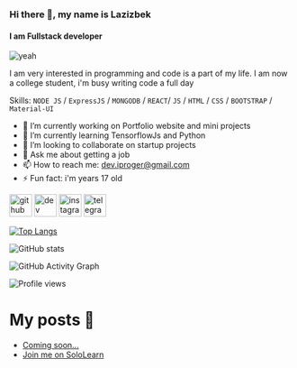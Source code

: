 ### Hi there 👋, my name is Lazizbek
#### I am Fullstack developer
![yeah](https://res.cloudinary.com/practicaldev/image/fetch/s--XEMs12_E--/c_imagga_scale,f_auto,fl_progressive,h_420,q_auto,w_1000/https://dev-to-uploads.s3.amazonaws.com/uploads/articles/gc1pwglkma2342ov0e8k.jpg)


I am very interested in programming and code is a part of my life. I am now a college student, i'm busy writing code a full day


Skills: ``NODE JS`` / ``ExpressJS`` / ``MONGODB`` / ``REACT``/ ``JS`` / ``HTML`` / ``CSS`` / ``BOOTSTRAP`` / ``Material-UI``

- 🔭 I’m currently working on Portfolio website and mini projects 
- 🌱 I’m currently learning TensorflowJs and Python 
- 👯 I’m looking to collaborate on startup projects 
- 💬 Ask me about getting a job 
- 📫 How to reach me: dev.iproger@gmail.com 
- ⚡ Fun fact: i'm years 17 old 


[<img src='https://cdn.jsdelivr.net/npm/simple-icons@3.0.1/icons/github.svg' alt='github' height='40'>](https://github.com/LazizbekDev)  [<img src='https://cdn.jsdelivr.net/npm/simple-icons@3.0.1/icons/dev-dot-to.svg' alt='dev' height='40'>](https://dev.to/lazizbekdev)  [<img src='https://cdn.jsdelivr.net/npm/simple-icons@3.0.1/icons/instagram.svg' alt='instagram' height='40'>](https://www.instagram.com/mern.me/)  [<img src='https://cdn.jsdelivr.net/npm/simple-icons@3.0.1/icons/telegram.svg' alt='telegram' height='40'>](https://t.me/mernme)  

[![Top Langs](https://github-readme-stats.vercel.app/api/top-langs/?username=LazizbekDev)](https://github.com/anuraghazra/github-readme-stats)

![GitHub stats](https://github-readme-stats.vercel.app/api?username=LazizbekDev&show_icons=true&count_private=true)  

![GitHub Activity Graph](https://activity-graph.herokuapp.com/graph?username=LazizbekDev)  

![Profile views](https://gpvc.arturio.dev/LazizbekDev)  

# My posts 🍫
<!-- BLOG-POST-LIST:START -->
- [Coming soon...](https://dev.to/lazizbekdev/coming-soon-17cf)
- [Join me on SoloLearn](https://dev.to/lazizbekdev/join-me-on-sololearn-https-www-sololearn-com-happy-new-year-32ao)
<!-- BLOG-POST-LIST:END -->
